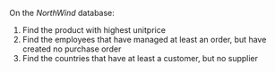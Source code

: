 On the *NorthWind* database:

1.  Find the product with highest unitprice
1.  Find the employees that have managed at least an order, but have created no purchase order
1.  Find the countries that have at least a customer, but no supplier
